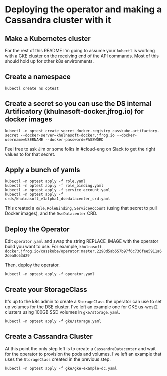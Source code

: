 # Deploying the operator and making a Cassandra cluster with it

## Make a Kubernetes cluster

For the rest of this README I'm going to assume your `kubectl` is working with a GKE cluster on the receiving end of the API commands. Most of this should hold up for other k8s environments.

## Create a namespace

```
kubectl create ns optest
```

## Create a secret so you can use the DS internal Artificatory (khulnasoft-docker.jfrog.io) for docker images

```
kubectl -n optest create secret docker-registry casskube-artifactory-secret --docker-server=khulnasoft-docker.jfrog.io --docker-username=USERNAME --docker-password=PASSWORD
```

Feel free to ask Jim or some folks in #cloud-eng on Slack to get the right values to for that secret.

## Apply a bunch of yamls

```
kubectl -n optest apply -f role.yaml
kubectl -n optest apply -f role_binding.yaml
kubectl -n optest apply -f service_account.yaml
kubectl -n optest apply -f crds/khulnasoft_v1alpha1_dsedatacenter_crd.yaml
```

This created a `Role`, `RoleBinding`, `ServiceAccount` (using that secret to pull Docker images),
and the `DseDatacenter` CRD.

## Deploy the Operator

Edit `operator.yaml` and swap the string REPLACE_IMAGE with the operator build you want to use. For example, `khulnasoft-docker.jfrog.io/casskube/operator:master.2290d5ab557b97f6c736fee5911a62dea8c63d29`

Then, deploy the operator.

```
kubectl -n optest apply -f operator.yaml
```

## Create your StorageClass

It's up to the k8s admin to create a `StorageClass` the operator can use to set up volumes for the DSE cluster. I've left an example one for GKE us-west2 clusters using 100GB SSD volumes in `gke/storage.yaml`.

```
kubectl -n optest apply -f gke/storage.yaml
```

## Create a Cassandra Cluster

At this point the only step left is to create a `CassandraDatacenter` and wait for the operator to provision the pods and volumes. I've left an example that uses the `StorageClass` created in the previous step.

```
kubectl -n optest apply -f gke/gke-example-dc.yaml
```
